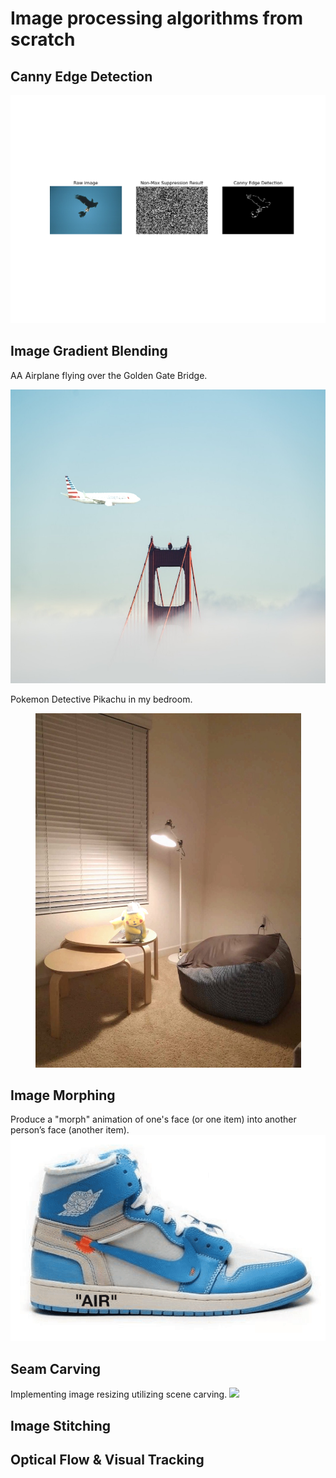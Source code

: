 # Image processing algorithms from scratch

## Canny Edge Detection
![](Canny_edge_detection/edge_detection_output/135069_edge.png)

## Image Gradient Blending
AA Airplane flying over the Golden Gate Bridge. 
<p align="center">
<img src="Image_gradient_blending/output/3_Blend.jpg" width="708" height="470">
</p>

Pokemon Detective Pikachu in my bedroom. 
<p align="center">
<img src="Image_gradient_blending/output/4_Blend.jpg" width="425" height="567">
</p>

## Image Morphing
Produce a "morph" animation of one's face (or one item) into another person’s face (another item).
![](Image_morphing/shoes.gif)


## Seam Carving
Implementing image resizing utilizing scene carving.
![](Seam_carving/output_Philly.gif)

## Image Stitching

## Optical Flow & Visual Tracking
